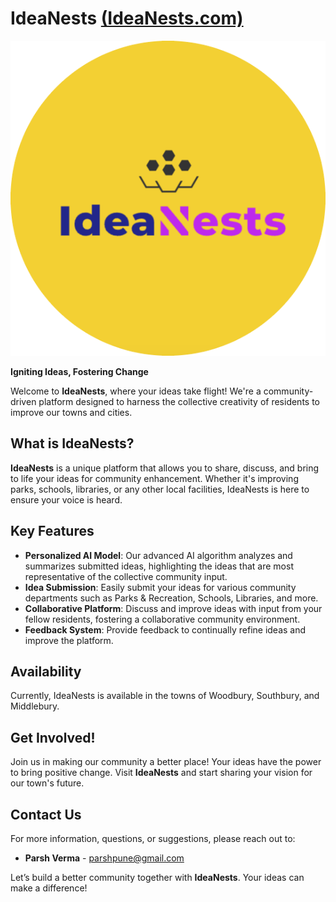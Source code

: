 # IdeaNests [(IdeaNests.com)](https://ideanests.com)

![IdeaNests Logo](media/images/IdeaNestLogo.png)

**Igniting Ideas, Fostering Change**

Welcome to **IdeaNests**, where your ideas take flight! We're a community-driven platform designed to harness the collective creativity of residents to improve our towns and cities.

## What is IdeaNests?

**IdeaNests** is a unique platform that allows you to share, discuss, and bring to life your ideas for community enhancement. Whether it's improving parks, schools, libraries, or any other local facilities, IdeaNests is here to ensure your voice is heard.

## Key Features

- **Personalized AI Model**: Our advanced AI algorithm analyzes and summarizes submitted ideas, highlighting the ideas that are most representative of the collective community input.
- **Idea Submission**: Easily submit your ideas for various community departments such as Parks & Recreation, Schools, Libraries, and more.
- **Collaborative Platform**: Discuss and improve ideas with input from your fellow residents, fostering a collaborative community environment.
- **Feedback System**: Provide feedback to continually refine ideas and improve the platform.

## Availability

Currently, IdeaNests is available in the towns of Woodbury, Southbury, and Middlebury.

## Get Involved!

Join us in making our community a better place! Your ideas have the power to bring positive change. Visit **IdeaNests** and start sharing your vision for our town's future.

## Contact Us

For more information, questions, or suggestions, please reach out to:

- **Parsh Verma** - parshpune@gmail.com

Let’s build a better community together with **IdeaNests**. Your ideas can make a difference!
